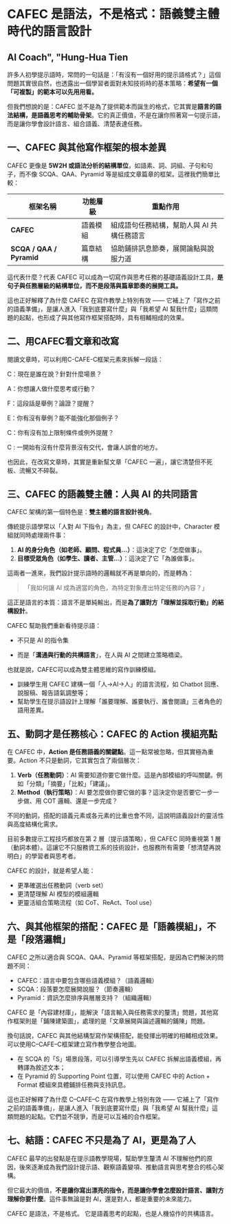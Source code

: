 # CAFEC 是語法，不是格式：語義雙主體時代的語言設計
## AI Coach", "Hung-Hua Tien

許多人初學提示語時，常問的一句話是：「有沒有一個好用的提示語格式？」這個問題其實很自然，也透露出一個學習者面對未知技術時的基本策略：**希望有一個「可複製」的範本可以先用用看。**

但我們想說的是：CAFEC 並不是為了提供範本而誕生的格式，它其實是**語言的語法結構，是語義思考的輔助骨架**。它的真正價值，不是在讓你照著寫一句提示語，而是讓你學會設計語言、組合語義、清楚表達任務。


## 一、CAFEC 與其他寫作框架的根本差異

CAFEC 更像是 **5W2H 或語法分析的結構單位**，如語素、詞、詞組、子句和句子，而不像 SCQA、QAA、Pyramid 等是組成文章篇章的框架。這裡我們簡單比較：

| 框架名稱                 | 功能層級 | 重點作用                                   |
| ------------------------ | -------- | ------------------------------------------ |
| **CAFEC**                | 語義模組 | 組成語句任務結構，幫助人與 AI 共構任務語言 |
| **SCQA / QAA / Pyramid** | 篇章結構 | 協助鋪排訊息節奏，展開論點與說服力道       |

這代表什麼？代表 CAFEC 可以成為一切寫作與思考任務的基礎語義設計工具，**是句子與任務層級的結構單位，而不是段落與篇章節奏的展開工具。**

這也正好解釋了為什麼 CAFEC 在寫作教學上特別有效 —— 它補上了「寫作之前的語義準備」，是讓人進入「我到底要寫什麼」與「我希望 AI 幫我什麼」這類問題的起點，也形成了與其他寫作框架搭配時，具有相輔相成的效果。

## 二、用CAFEC看文章和改寫

閱讀文章時，可以利用C-CAFE-C框架元素來拆解一段話：

C：現在是誰在說？針對什麼場景？

A：你想讓人做什麼思考或行動？

F：這段話是舉例？論證？提醒？

E：你有沒有舉例？能不能強化那個例子？

C：你有沒有加上限制條件或例外提醒？

C :  一開始有沒有什麼背景沒有交代，會讓人誤會的地方。

也因此，在改寫文章時，其實是重新幫文章「CAFEC 一遍」，讓它清楚但不死板、流暢又不碎裂。



## 三、CAFEC 的語義雙主體：人與 AI 的共同語言

CAFEC 架構的第一個特色是：**雙主體的語言設計視角**。

傳統提示語學常以「人對 AI 下指令」為主，但 CAFEC 的設計中，Character 模組就同時處理兩件事：

1. **AI 的身分角色（如老師、顧問、程式員...）**：這決定了它「怎麼做事」。
2. **目標受眾角色（如學生、讀者、主管...）**：這決定了它「為誰做事」。

這兩者一進來，我們設計提示語時的邏輯就不再是單向的，而是轉為：

> 「我如何讓 AI 成為適當的角色，為特定對象產出特定任務的內容？」

這正是語言的本質：語言不是單純輸出，而是**為了讓對方「理解並採取行動」的結構設計**。

CAFEC 幫助我們重新看待提示語：

- 不只是 AI 的指令集

- 而是「**溝通與行動的共構語言**」，在人與 AI 之間建立策略橋梁。



也就是說，CAFEC可以成為雙主體思維的寫作訓練模組。

- 訓練學生用 CAFEC 建構一個「人→AI→人」的語言流程，如 Chatbot 回應、說服稿、報告語氣調整等；
- 幫助學生在提示語設計上理解「誰要理解、誰要執行、誰會閱讀」三者角色的語用差異。



## 五、動詞才是任務核心：CAFEC 的 Action 模組亮點

在 CAFEC 中，**Action 是任務語義的關鍵點**。這一點常被忽略，但其實極為重要。Action 不只是動詞，它其實包含了兩個層次：

1. **Verb（任務動詞）**：AI 需要知道你要它做什麼。這是內部模組的呼叫關鍵。例如「分類」「摘要」「比較」「建議」。
2. **Method（執行策略）**：AI 要怎麼做你要它做的事？這決定你是否要它一步一步做、用 COT 邏輯、還是一步完成？

不同的動詞，搭配的語義元素或各元素的比重也會不同，這說明語義設計的靈活性與高度結構化需求。

目前多數提示工程技巧都放在第 2 層（提示語策略），但 CAFEC 同時重視第 1 層（動詞本體）。這讓它不只服務資工系的技術設計，也服務所有需要「想清楚再說明白」的學習者與思考者。

CAFEC 的設計，就是希望人能：

- 更準確選出任務動詞（verb set）
- 更清楚理解 AI 模型的模組邏輯
- 更靈活組合策略流程（如 CoT、ReAct、Tool use）



## 六、與其他框架的搭配：CAFEC 是「語義模組」，不是「段落邏輯」

CAFEC 之所以適合與 SCQA、QAA、Pyramid 等框架搭配，是因為它們解決的問題不同：

- CAFEC：語言中要包含哪些語義模組？（語義邏輯）
- SCQA：段落要怎麼展開說服？（節奏邏輯）
- Pyramid：資訊怎麼排序與層層支持？（組織邏輯）

CAFEC 是「內容建材庫」，能解決「語言輸入與任務需求的釐清」問題，其他寫作框架則是「鋪陳建築圖」，處理的是「文章展開與論述邏輯的鋪陳」問題。

換句話說，CAFEC 與其他結構型寫作架構搭配，能發揮出明確的相輔相成效果。可以使用C–CAFE–C框架建立寫作教學整合地圖。

- 在 SCQA 的「S」場景段落，可以引導學生先以 CAFEC 拆解出語義模組，再轉譯為敘述文本；
- 在 Pyramid 的 Supporting Point 位置，可以使用 CAFEC 中的 Action + Format 模組來具體鋪排任務與支持訊息。

這也正好解釋了為什麼 C–CAFE–C 在寫作教學上特別有效 —— 它補上了「寫作之前的語義準備」，是讓人進入「我到底要寫什麼」與「我希望 AI 幫我什麼」這類問題的起點。它們並不競爭，而是可以互補的合作框架。



## 七、結語：CAFEC 不只是為了 AI，更是為了人

CAFEC 最早的出發點是在提示語教學現場，幫助學生釐清 AI 不理解他們的原因，後來逐漸成為我們設計提示語、觀察語義變項、推動語言與思考整合的核心架構。

但它最大的價值，**不是讓你寫出漂亮的指令，而是讓你學會怎麼設計語言、讓對方理解你要什麼**。這件事無論是對 AI，還是對人，都是重要的未來能力。

CAFEC 是語法，不是格式。
它是語義思考的起點，也是人機協作的共構語言。
